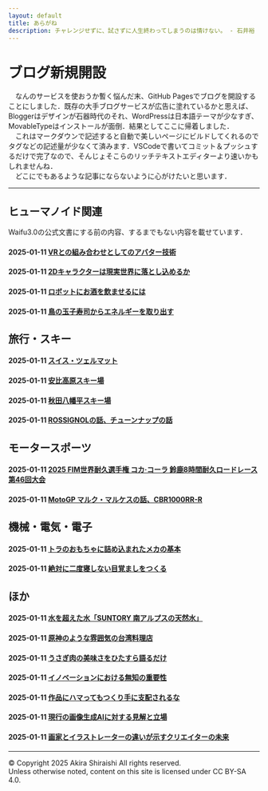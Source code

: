 ```yaml
---
layout: default
title: あらがね
description: チャレンジせずに、試さずに人生終わってしまうのは情けない。 - 石井裕
---
```


# ブログ新規開設
　なんのサービスを使おうか暫く悩んだ末、GitHub Pagesでブログを開設することにしました．既存の大手ブログサービスが広告に塗れているかと思えば、Bloggerはデザインが石器時代のそれ、WordPressは日本語テーマが少なすぎ、MovableTypeはインストールが面倒．結果としてここに帰着しました．  
　これはマークダウンで記述すると自動で美しいページにビルドしてくれるのでタグなどの記述量が少なくて済みます．VSCodeで書いてコミット＆プッシュするだけで完了なので、そんじょそこらのリッチテキストエディターより速いかもしれませんね．  
　どこにでもあるような記事にならないように心がけたいと思います．

--- 

## **ヒューマノイド関連**
Waifu3.0の公式文書にする前の内容、するまでもない内容を載せています．
#### 2025-01-11 [VRとの組み合わせとしてのアバター技術](/sample)
#### 2025-01-11 [2Dキャラクターは現実世界に落とし込めるか](/sample)
#### 2025-01-11 [ロボットにお酒を飲ませるには](/sample)
#### 2025-01-11 [鳥の玉子寿司からエネルギーを取り出す](/sample)

## **旅行・スキー**
#### 2025-01-11 [スイス・ツェルマット](/sample)
#### 2025-01-11 [安比高原スキー場](/sample)
#### 2025-01-11 [秋田八幡平スキー場](/sample)
#### 2025-01-11 [ROSSIGNOLの話、チューンナップの話](/sample)

## **モータースポーツ**
#### 2025-01-11 [2025 FIM世界耐久選手権 コカ·コーラ 鈴鹿8時間耐久ロードレース 第46回大会](/sample)
#### 2025-01-11 [MotoGP マルク・マルケスの話、CBR1000RR-R](/sample)

## **機械・電気・電子**
#### 2025-01-11 [トラのおもちゃに詰め込まれたメカの基本](/sample)
#### 2025-01-11 [絶対に二度寝しない目覚ましをつくる](/sample)

## **ほか**
#### 2025-01-11 [水を超えた水「SUNTORY 南アルプスの天然水」](/sample)
#### 2025-01-11 [原神のような雰囲気の台湾料理店](/sample)
#### 2025-01-11 [うさぎ肉の美味さをひたすら語るだけ](/sample)
#### 2025-01-11 [イノベーションにおける無知の重要性](/sample)
#### 2025-01-11 [作品にハマってもつくり手に支配されるな](/sample)
#### 2025-01-11 [現行の画像生成AIに対する見解と立場](/sample)
#### 2025-01-11 [画家とイラストレーターの違いが示すクリエイターの未来](/sample)

--- 
© Copyright 2025 Akira Shiraishi All rights reserved.  
Unless otherwise noted, content on this site is licensed under CC BY-SA 4.0.